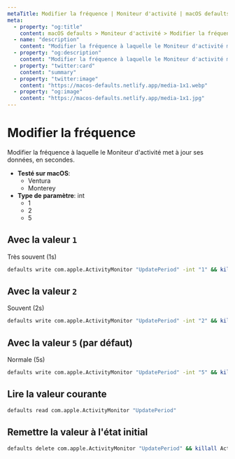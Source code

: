 ```yaml
---
metaTitle: Modifier la fréquence | Moniteur d'activité | macOS defaults
meta:
  - property: "og:title"
    content: macOS defaults > Moniteur d'activité > Modifier la fréquence
  - name: "description"
    content: "Modifier la fréquence à laquelle le Moniteur d'activité met à jour ses données, en secondes."
  - property: "og:description"
    content: "Modifier la fréquence à laquelle le Moniteur d'activité met à jour ses données, en secondes."
  - property: "twitter:card"
    content: "summary"
  - property: "twitter:image"
    content: "https://macos-defaults.netlify.app/media-1x1.webp"
  - property: "og:image"
    content: "https://macos-defaults.netlify.app/media-1x1.jpg"
---
```

# Modifier la fréquence

Modifier la fréquence à laquelle le Moniteur d'activité met à jour ses données, en secondes.

<!-- break lists -->

- **Testé sur macOS**:
  * Ventura
  * Monterey
- **Type de paramètre**: int
  * 1
  * 2
  * 5

## Avec la valeur `1`

Très souvent (1s)

```bash
defaults write com.apple.ActivityMonitor "UpdatePeriod" -int "1" && killall Activity\ Monitor
```

## Avec la valeur `2`

Souvent (2s)

```bash
defaults write com.apple.ActivityMonitor "UpdatePeriod" -int "2" && killall Activity\ Monitor
```

## Avec la valeur `5` (par défaut)

Normale (5s)

```bash
defaults write com.apple.ActivityMonitor "UpdatePeriod" -int "5" && killall Activity\ Monitor
```

## Lire la valeur courante
```bash
defaults read com.apple.ActivityMonitor "UpdatePeriod"
```

## Remettre la valeur à l'état initial
```bash
defaults delete com.apple.ActivityMonitor "UpdatePeriod" && killall Activity\ Monitor
```
